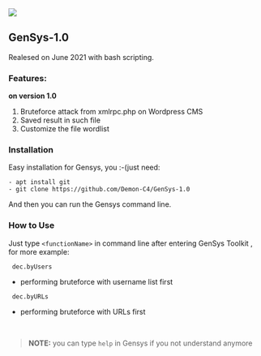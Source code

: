 <img src="https://raw.githubusercontent.com/00C4/GenSys-1.0/main/20210730_043636.jpg?token=AVAKFLL5732O7NFDG6OHRVLBAMTCC">
<br />
<h2>GenSys-1.0</h2>
Realesed on June 2021 with bash scripting.<br>

<h3>Features:</h3>

**on version 1.0**

1. Bruteforce attack from xmlrpc.php on Wordpress CMS
2. Saved result in such file
3. Customize the file wordlist


<h3>Installation</h3>

Easy installation for Gensys, you :-(just need:

```
- apt install git
- git clone https://github.com/Demon-C4/GenSys-1.0
```

And then you can run the Gensys command line.

<h3>How to Use</h3>


Just type ` <functionName> ` in command line after entering GenSys Toolkit , for more example:

```
 dec.byUsers
```

- performing bruteforce with username list first

```
 dec.byURLs
```

- performing bruteforce with URLs first

<br>

> **NOTE:** you can type `help` in Gensys if you not understand anymore
